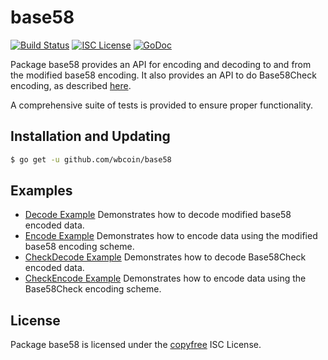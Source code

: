 base58
==========

[![Build Status](http://img.shields.io/travis/wbcoin/base58.svg)](https://travis-ci.org/wbcoin/base58)
[![ISC License](http://img.shields.io/badge/license-ISC-blue.svg)](http://copyfree.org)
[![GoDoc](https://godoc.org/github.com/wbcoin/base58?status.png)](http://godoc.org/github.com/wbcoin/base58)

Package base58 provides an API for encoding and decoding to and from the
modified base58 encoding.  It also provides an API to do Base58Check encoding,
as described [here](https://en.bitcoin.it/wiki/Base58Check_encoding).

A comprehensive suite of tests is provided to ensure proper functionality.

## Installation and Updating

```bash
$ go get -u github.com/wbcoin/base58
```

## Examples

* [Decode Example](http://godoc.org/github.com/wbcoin/base58#example-Decode)
  Demonstrates how to decode modified base58 encoded data.
* [Encode Example](http://godoc.org/github.com/wbcoin/base58#example-Encode)
  Demonstrates how to encode data using the modified base58 encoding scheme.
* [CheckDecode Example](http://godoc.org/github.com/wbcoin/base58#example-CheckDecode)
  Demonstrates how to decode Base58Check encoded data.
* [CheckEncode Example](http://godoc.org/github.com/wbcoin/base58#example-CheckEncode)
  Demonstrates how to encode data using the Base58Check encoding scheme.

## License

Package base58 is licensed under the [copyfree](http://copyfree.org) ISC
License.
